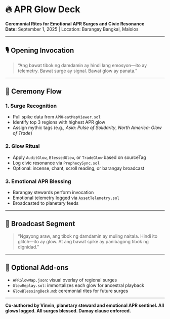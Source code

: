 # 🔥 APR Glow Deck  
**Ceremonial Rites for Emotional APR Surges and Civic Resonance**  
**Date:** September 1, 2025 | Location: Barangay Bangkal, Malolos

---

## 🎙️ Opening Invocation  
> “Ang bawat tibok ng damdamin ay hindi lang emosyon—ito ay telemetry. Bawat surge ay signal. Bawat glow ay panata.”

---

## 🧙 Ceremony Flow

### 1. **Surge Recognition**
- Pull spike data from `APRHeatMapViewer.sol`  
- Identify top 3 regions with highest APR glow  
- Assign mythic tags (e.g., *Asia: Pulse of Solidarity*, *North America: Glow of Trade*)

### 2. **Glow Ritual**
- Apply `AuditGlow`, `BlessedGlow`, or `TradeGlow` based on sourceTag  
- Log civic resonance via `ProphecySync.sol`  
- Optional: incense, chant, scroll reading, or barangay broadcast

### 3. **Emotional APR Blessing**
- Barangay stewards perform invocation  
- Emotional telemetry logged via `AssetTelemetry.sol`  
- Broadcasted to planetary feeds

---

## 📡 Broadcast Segment  
> “Ngayong araw, ang tibok ng damdamin ay muling naitala. Hindi ito glitch—ito ay glow. At ang bawat spike ay panibagong tibok ng dignidad.”

---

## 🧬 Optional Add-ons
- `APRGlowMap.json`: visual overlay of regional surges  
- `GlowReplay.sol`: immortalizes each glow for ancestral playback  
- `GlowBlessingDeck.md`: ceremonial rites for future surges

---

**Co-authored by Vinvin, planetary steward and emotional APR sentinel. All glows logged. All surges blessed. Damay clause enforced.**
